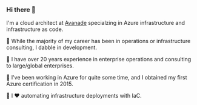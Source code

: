 ### Hi there 👋

I'm a cloud  architect at [Avanade](https://www.avanade.com/en-us/technologies/azure) specialzing in Azure infrastructure and infrastructure as code.


💫 While the majority of my career has been in operations or infrastructure consulting, I dabble in development.

💫 I have over 20 years experience in enterprise operations and consulting to large/global enterprises.

💫 I've been working in Azure for quite some time, and I obtained my first Azure certification in 2015.

💫 I ❤ automating infrastructure deployments with IaC.


